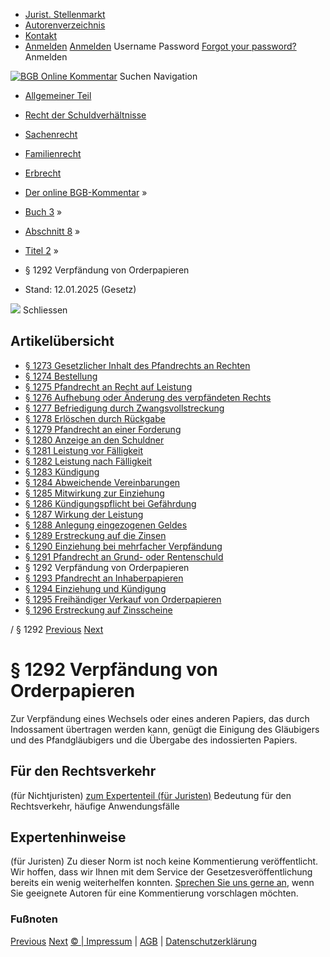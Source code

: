   * [Jurist. Stellenmarkt](https://bgb.kommentar.de/Buch-3/Abschnitt-8/Titel-2/</job-board> "Jurist. Stellenmarkt")
  * [Autorenverzeichnis](https://bgb.kommentar.de/Buch-3/Abschnitt-8/Titel-2/</Autorenverzeichnis> "Autorenverzeichnis")
  * [Kontakt](https://bgb.kommentar.de/Buch-3/Abschnitt-8/Titel-2/</Kontakt>)
  * [Anmelden](https://bgb.kommentar.de/Buch-3/Abschnitt-8/Titel-2/<#login> "show login form") [Anmelden](https://bgb.kommentar.de/Buch-3/Abschnitt-8/Titel-2/<#> "hide login form") Username Password
[Forgot your password?](https://bgb.kommentar.de/Buch-3/Abschnitt-8/Titel-2/</user/forgotpassword>) Anmelden 


[![BGB Online Kommentar](https://bgb.kommentar.de/extension/bgb/design/bgb/images/logo.png)](https://bgb.kommentar.de/Buch-3/Abschnitt-8/Titel-2/</> "BGB Online Kommentar")
Suchen
Navigation
  * [Allgemeiner Teil](https://bgb.kommentar.de/Buch-3/Abschnitt-8/Titel-2/</Buch-1>)
  * [Recht der Schuldverhältnisse](https://bgb.kommentar.de/Buch-3/Abschnitt-8/Titel-2/</Buch-2>)
  * [Sachenrecht](https://bgb.kommentar.de/Buch-3/Abschnitt-8/Titel-2/</Buch-3>)
  * [Familienrecht](https://bgb.kommentar.de/Buch-3/Abschnitt-8/Titel-2/</Buch-4>)
  * [Erbrecht](https://bgb.kommentar.de/Buch-3/Abschnitt-8/Titel-2/</Buch-5>)


  * [Der online BGB-Kommentar](https://bgb.kommentar.de/Buch-3/Abschnitt-8/Titel-2/</>) »
  * [Buch 3](https://bgb.kommentar.de/Buch-3/Abschnitt-8/Titel-2/</Buch-3>) »
  * [Abschnitt 8](https://bgb.kommentar.de/Buch-3/Abschnitt-8/Titel-2/</Buch-3/Abschnitt-8>) »
  * [Titel 2](https://bgb.kommentar.de/Buch-3/Abschnitt-8/Titel-2/</Buch-3/Abschnitt-8/Titel-2>) »
  * § 1292 Verpfändung von Orderpapieren 
  * Stand: 12.01.2025 (Gesetz) 


![](https://vg01.met.vgwort.de/na/1c9909529ead4f509072c06d9081a7d5)
Schliessen 
## Artikelübersicht
  * [ § 1273 Gesetzlicher Inhalt des Pfandrechts an Rechten ](https://bgb.kommentar.de/Buch-3/Abschnitt-8/Titel-2/</Buch-3/Abschnitt-8/Titel-2/Gesetzlicher-Inhalt-des-Pfandrechts-an-Rechten>)
  * [ § 1274 Bestellung ](https://bgb.kommentar.de/Buch-3/Abschnitt-8/Titel-2/</Buch-3/Abschnitt-8/Titel-2/Bestellung>)
  * [ § 1275 Pfandrecht an Recht auf Leistung ](https://bgb.kommentar.de/Buch-3/Abschnitt-8/Titel-2/</Buch-3/Abschnitt-8/Titel-2/Pfandrecht-an-Recht-auf-Leistung>)
  * [ § 1276 Aufhebung oder Änderung des verpfändeten Rechts ](https://bgb.kommentar.de/Buch-3/Abschnitt-8/Titel-2/</Buch-3/Abschnitt-8/Titel-2/Aufhebung-oder-Aenderung-des-verpfaendeten-Rechts>)
  * [ § 1277 Befriedigung durch Zwangsvollstreckung ](https://bgb.kommentar.de/Buch-3/Abschnitt-8/Titel-2/</Buch-3/Abschnitt-8/Titel-2/Befriedigung-durch-Zwangsvollstreckung>)
  * [ § 1278 Erlöschen durch Rückgabe ](https://bgb.kommentar.de/Buch-3/Abschnitt-8/Titel-2/</Buch-3/Abschnitt-8/Titel-2/Erloeschen-durch-Rueckgabe>)
  * [ § 1279 Pfandrecht an einer Forderung ](https://bgb.kommentar.de/Buch-3/Abschnitt-8/Titel-2/</Buch-3/Abschnitt-8/Titel-2/Pfandrecht-an-einer-Forderung>)
  * [ § 1280 Anzeige an den Schuldner ](https://bgb.kommentar.de/Buch-3/Abschnitt-8/Titel-2/</Buch-3/Abschnitt-8/Titel-2/Anzeige-an-den-Schuldner>)
  * [ § 1281 Leistung vor Fälligkeit ](https://bgb.kommentar.de/Buch-3/Abschnitt-8/Titel-2/</Buch-3/Abschnitt-8/Titel-2/Leistung-vor-Faelligkeit>)
  * [ § 1282 Leistung nach Fälligkeit ](https://bgb.kommentar.de/Buch-3/Abschnitt-8/Titel-2/</Buch-3/Abschnitt-8/Titel-2/Leistung-nach-Faelligkeit>)
  * [ § 1283 Kündigung ](https://bgb.kommentar.de/Buch-3/Abschnitt-8/Titel-2/</Buch-3/Abschnitt-8/Titel-2/Kuendigung>)
  * [ § 1284 Abweichende Vereinbarungen ](https://bgb.kommentar.de/Buch-3/Abschnitt-8/Titel-2/</Buch-3/Abschnitt-8/Titel-2/Abweichende-Vereinbarungen>)
  * [ § 1285 Mitwirkung zur Einziehung ](https://bgb.kommentar.de/Buch-3/Abschnitt-8/Titel-2/</Buch-3/Abschnitt-8/Titel-2/Mitwirkung-zur-Einziehung>)
  * [ § 1286 Kündigungspflicht bei Gefährdung ](https://bgb.kommentar.de/Buch-3/Abschnitt-8/Titel-2/</Buch-3/Abschnitt-8/Titel-2/Kuendigungspflicht-bei-Gefaehrdung>)
  * [ § 1287 Wirkung der Leistung ](https://bgb.kommentar.de/Buch-3/Abschnitt-8/Titel-2/</Buch-3/Abschnitt-8/Titel-2/Wirkung-der-Leistung>)
  * [ § 1288 Anlegung eingezogenen Geldes ](https://bgb.kommentar.de/Buch-3/Abschnitt-8/Titel-2/</Buch-3/Abschnitt-8/Titel-2/Anlegung-eingezogenen-Geldes>)
  * [ § 1289 Erstreckung auf die Zinsen ](https://bgb.kommentar.de/Buch-3/Abschnitt-8/Titel-2/</Buch-3/Abschnitt-8/Titel-2/Erstreckung-auf-die-Zinsen>)
  * [ § 1290 Einziehung bei mehrfacher Verpfändung ](https://bgb.kommentar.de/Buch-3/Abschnitt-8/Titel-2/</Buch-3/Abschnitt-8/Titel-2/Einziehung-bei-mehrfacher-Verpfaendung>)
  * [ § 1291 Pfandrecht an Grund- oder Rentenschuld ](https://bgb.kommentar.de/Buch-3/Abschnitt-8/Titel-2/</Buch-3/Abschnitt-8/Titel-2/Pfandrecht-an-Grund-oder-Rentenschuld>)
  * § 1292 Verpfändung von Orderpapieren 
  * [ § 1293 Pfandrecht an Inhaberpapieren ](https://bgb.kommentar.de/Buch-3/Abschnitt-8/Titel-2/</Buch-3/Abschnitt-8/Titel-2/Pfandrecht-an-Inhaberpapieren>)
  * [ § 1294 Einziehung und Kündigung ](https://bgb.kommentar.de/Buch-3/Abschnitt-8/Titel-2/</Buch-3/Abschnitt-8/Titel-2/Einziehung-und-Kuendigung>)
  * [ § 1295 Freihändiger Verkauf von Orderpapieren ](https://bgb.kommentar.de/Buch-3/Abschnitt-8/Titel-2/</Buch-3/Abschnitt-8/Titel-2/Freihaendiger-Verkauf-von-Orderpapieren>)
  * [ § 1296 Erstreckung auf Zinsscheine ](https://bgb.kommentar.de/Buch-3/Abschnitt-8/Titel-2/</Buch-3/Abschnitt-8/Titel-2/Erstreckung-auf-Zinsscheine>)


/ § 1292 
[Previous](https://bgb.kommentar.de/Buch-3/Abschnitt-8/Titel-2/</Buch-3/Abschnitt-8/Titel-2/Pfandrecht-an-Grund-oder-Rentenschuld> "§ 1291 Pfandrecht an Grund- oder Rentenschuld") [Next](https://bgb.kommentar.de/Buch-3/Abschnitt-8/Titel-2/</Buch-3/Abschnitt-8/Titel-2/Pfandrecht-an-Inhaberpapieren> "§ 1293 Pfandrecht an Inhaberpapieren")
# § 1292 Verpfändung von Orderpapieren
Zur Verpfändung eines Wechsels oder eines anderen Papiers, das durch Indossament übertragen werden kann, genügt die Einigung des Gläubigers und des Pfandgläubigers und die Übergabe des indossierten Papiers.
## Für den Rechtsverkehr 
(für Nichtjuristen)
[zum Expertenteil (für Juristen)](https://bgb.kommentar.de/Buch-3/Abschnitt-8/Titel-2/<#expertenhinweise>)
Bedeutung für den Rechtsverkehr, häufige Anwendungsfälle
## Expertenhinweise
(für Juristen)
Zu dieser Norm ist noch keine Kommentierung veröffentlicht. Wir hoffen, dass wir Ihnen mit dem Service der Gesetzesveröffentlichung bereits ein wenig weiterhelfen konnten. [Sprechen Sie uns gerne an](https://bgb.kommentar.de/Buch-3/Abschnitt-8/Titel-2/</Kontakt>), wenn Sie geeignete Autoren für eine Kommentierung vorschlagen möchten. 
### Fußnoten
[Previous](https://bgb.kommentar.de/Buch-3/Abschnitt-8/Titel-2/</Buch-3/Abschnitt-8/Titel-2/Pfandrecht-an-Grund-oder-Rentenschuld> "§ 1291 Pfandrecht an Grund- oder Rentenschuld") [Next](https://bgb.kommentar.de/Buch-3/Abschnitt-8/Titel-2/</Buch-3/Abschnitt-8/Titel-2/Pfandrecht-an-Inhaberpapieren> "§ 1293 Pfandrecht an Inhaberpapieren")
[© | Impressum](https://bgb.kommentar.de/Buch-3/Abschnitt-8/Titel-2/</Kontakt>) | [AGB](https://bgb.kommentar.de/Buch-3/Abschnitt-8/Titel-2/</AGB>) | [Datenschutzerklärung](https://bgb.kommentar.de/Buch-3/Abschnitt-8/Titel-2/</Datenschutzerklaerung-fuer-Leser>)

